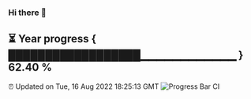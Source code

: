 ### Hi there 👋
⏳ Year progress { ██████████████████▁▁▁▁▁▁▁▁▁▁▁▁ } 62.40 %
---
⏰ Updated on Tue, 16 Aug 2022 18:25:13 GMT
![Progress Bar CI](https://github.com/liununu/liununu/workflows/Progress%20Bar%20CI/badge.svg)
